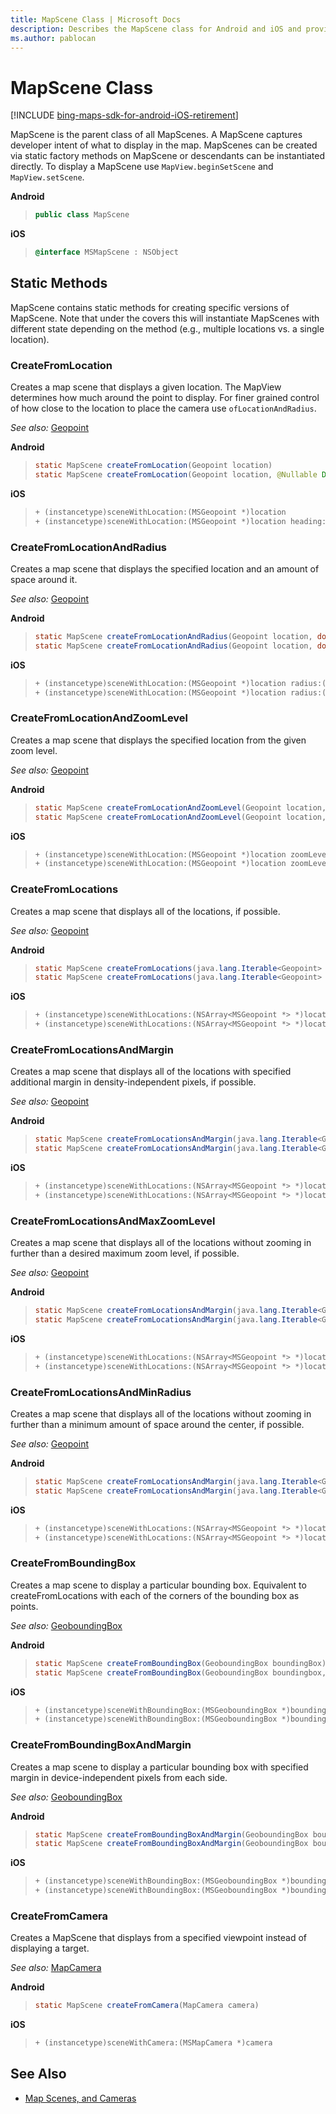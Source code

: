 ```yaml
---
title: MapScene Class | Microsoft Docs
description: Describes the MapScene class for Android and iOS and provide the class's static methods and additional references.
ms.author: pablocan
---
```


# MapScene Class

[!INCLUDE [bing-maps-sdk-for-android-iOS-retirement](../../includes/bing-maps-sdk-for-android-iOS-retirement.md)]

MapScene is the parent class of all MapScenes. A MapScene captures developer intent of what to display in the map.
MapScenes can be created via static factory methods on MapScene or descendants can be instantiated directly. To display a MapScene use `MapView.beginSetScene` and `MapView.setScene`.

**Android**

>```java
> public class MapScene
>```

**iOS**

>```objectivec
> @interface MSMapScene : NSObject
>```

## Static Methods

MapScene contains static methods for creating specific versions of MapScene.  Note that under the covers this will instantiate MapScenes with different state depending on the method (e.g., multiple locations vs. a single location).

### CreateFromLocation

Creates a map scene that displays a given location. The MapView determines how much around the point to display. For finer grained control of how close to the location to place the camera use `ofLocationAndRadius`.

_See also:_ [Geopoint](Geopoint-class.md)

**Android**

>```java
> static MapScene createFromLocation(Geopoint location)
> static MapScene createFromLocation(Geopoint location, @Nullable Double headingInDegrees, @Nullable Double pitchInDegrees)>
>```

**iOS**

>```objectivec
> + (instancetype)sceneWithLocation:(MSGeopoint *)location
> + (instancetype)sceneWithLocation:(MSGeopoint *)location heading:(CLLocationDirection)heading pitch:(double)pitch
>```

### CreateFromLocationAndRadius

Creates a map scene that displays the specified location and an amount of space around it.

_See also:_ [Geopoint](Geopoint-class.md)

**Android**

>```java
> static MapScene createFromLocationAndRadius(Geopoint location, double radiusInMeters) 
> static MapScene createFromLocationAndRadius(Geopoint location, double radiusInMeters, @Nullable Double headingInDegrees, @Nullable Double pitchInDegrees)
>```

**iOS**

>```objectivec
> + (instancetype)sceneWithLocation:(MSGeopoint *)location radius:(CLLocationDistance)radius
> + (instancetype)sceneWithLocation:(MSGeopoint *)location radius:(CLLocationDistance)radius heading:(CLLocationDirection)heading pitch:(double)pitch
>```

### CreateFromLocationAndZoomLevel

Creates a map scene that displays the specified location from the given zoom level.

_See also:_ [Geopoint](Geopoint-class.md)

**Android**

>```java
> static MapScene createFromLocationAndZoomLevel(Geopoint location, double zoomLevel) 
> static MapScene createFromLocationAndZoomLevel(Geopoint location, double zoomLevel, @Nullable Double headingInDegrees, @Nullable Double pitchInDegrees)
>```

**iOS**

>```objectivec
> + (instancetype)sceneWithLocation:(MSGeopoint *)location zoomLevel:(double)zoomLevel
> + (instancetype)sceneWithLocation:(MSGeopoint *)location zoomLevel:(double)zoomLevel heading:(CLLocationDirection)heading pitch:(double)pitch
>```

### CreateFromLocations

Creates a map scene that displays all of the locations, if possible.

_See also:_ [Geopoint](Geopoint-class.md)

**Android**

>```java
> static MapScene createFromLocations(java.lang.Iterable<Geopoint> locations)
> static MapScene createFromLocations(java.lang.Iterable<Geopoint> locations, @Nullable Double headingInDegrees, @Nullable Double pitchInDegrees)
>```

**iOS**

>```objectivec
> + (instancetype)sceneWithLocations:(NSArray<MSGeopoint *> *)locations
> + (instancetype)sceneWithLocations:(NSArray<MSGeopoint *> *)locations heading:(CLLocationDirection)heading pitch:(double)pitch
>```

### CreateFromLocationsAndMargin

Creates a map scene that displays all of the locations with specified additional margin in density-independent pixels, if possible.

_See also:_ [Geopoint](Geopoint-class.md)

**Android**

>```java
> static MapScene createFromLocationsAndMargin(java.lang.Iterable<Geopoint> locations, double marginInDeviceIndependentPixels)
> static MapScene createFromLocationsAndMargin(java.lang.Iterable<Geopoint> locations, double marginInDeviceIndependentPixels, @Nullable Double headingInDegrees, @Nullable Double pitchInDegrees)
>```

**iOS**

>```objectivec
> + (instancetype)sceneWithLocations:(NSArray<MSGeopoint *> *)locations margin:(double)margin
> + (instancetype)sceneWithLocations:(NSArray<MSGeopoint *> *)locations margin:(double)margin heading:(CLLocationDirection)heading pitch:(double)pitch
>```

### CreateFromLocationsAndMaxZoomLevel

Creates a map scene that displays all of the locations without zooming in further than a desired maximum zoom level, if possible.

_See also:_ [Geopoint](Geopoint-class.md)

**Android**

>```java
> static MapScene createFromLocationsAndMargin(java.lang.Iterable<Geopoint> locations, double maxZoomLevel)
> static MapScene createFromLocationsAndMargin(java.lang.Iterable<Geopoint> locations, double maxZoomLevel, @Nullable Double headingInDegrees, @Nullable Double pitchInDegrees)
>```

**iOS**

>```objectivec
> + (instancetype)sceneWithLocations:(NSArray<MSGeopoint *> *)locations maxZoomLevel:(double)maxZoomLevel
> + (instancetype)sceneWithLocations:(NSArray<MSGeopoint *> *)locations maxZoomLevel:(double)maxZoomLevel heading:(CLLocationDirection)heading pitch:(double)pitch
>```

### CreateFromLocationsAndMinRadius

Creates a map scene that displays all of the locations without zooming in further than a minimum amount of space around the center, if possible.

_See also:_ [Geopoint](Geopoint-class.md)

**Android**

>```java
> static MapScene createFromLocationsAndMargin(java.lang.Iterable<Geopoint> locations, double minRadiusInMeters)
> static MapScene createFromLocationsAndMargin(java.lang.Iterable<Geopoint> locations, double minRadiusInMeters, @Nullable Double headingInDegrees, @Nullable Double pitchInDegrees)
>```

**iOS**

>```objectivec
> + (instancetype)sceneWithLocations:(NSArray<MSGeopoint *> *)locations minRadius:(double)minRadius
> + (instancetype)sceneWithLocations:(NSArray<MSGeopoint *> *)locations minRadius:(double)minRadius heading:(CLLocationDirection)heading pitch:(double)pitch
>```

### CreateFromBoundingBox

Creates a map scene to display a particular bounding box. Equivalent to createFromLocations with each of the corners of the bounding box as points.

_See also:_ [GeoboundingBox](GeoboundingBox-class.md)

**Android**

>```java
> static MapScene createFromBoundingBox(GeoboundingBox boundingBox)
> static MapScene createFromBoundingBox(GeoboundingBox boundingbox, @Nullable Double headingInDegrees, @Nullable Double pitchInDegrees)
>```

**iOS**

>```objectivec
> + (instancetype)sceneWithBoundingBox:(MSGeoboundingBox *)boundingBox
> + (instancetype)sceneWithBoundingBox:(MSGeoboundingBox *)boundingBox heading:(CLLocationDirection)heading pitch:(double)pitch;
>```

### CreateFromBoundingBoxAndMargin

Creates a map scene to display a particular bounding box with specified margin in device-independent pixels from each side.

_See also:_ [GeoboundingBox](GeoboundingBox-class.md)

**Android**

>```java
> static MapScene createFromBoundingBoxAndMargin(GeoboundingBox boundingBox, double leftMarginInDeviceIndependentPixels, double topMarginInDeviceIndependentPixels, double rightMarginInDeviceIndependentPixels, double bottomMarginInDeviceIndependentPixels)
> static MapScene createFromBoundingBoxAndMargin(GeoboundingBox boundingbox, double leftMarginInDeviceIndependentPixels, double topMarginInDeviceIndependentPixels, double rightMarginInDeviceIndependentPixels, double bottomMarginInDeviceIndependentPixels, @Nullable Double headingInDegrees, @Nullable Double pitchInDegrees)
>```

**iOS**

>```objectivec
> + (instancetype)sceneWithBoundingBox:(MSGeoboundingBox *)boundingBox leftMargin:(double)leftMargin topMargin:(double)topMargin rightMargin:(double)rightMargin bottomMargin:(double)bottomMargin
> + (instancetype)sceneWithBoundingBox:(MSGeoboundingBox *)boundingBox leftMargin:(double)leftMargin topMargin:(double)topMargin rightMargin:(double)rightMargin bottomMargin:(double)bottomMargin heading:(CLLocationDirection)heading pitch:(double)pitch
>```

### CreateFromCamera

Creates a MapScene that displays from a specified viewpoint instead of displaying a target.

_See also:_ [MapCamera](MapCamera-class.md)

**Android**

>```java
> static MapScene createFromCamera(MapCamera camera)
>```

**iOS**

>```objectivec
> + (instancetype)sceneWithCamera:(MSMapCamera *)camera
>```

## See Also

* [Map Scenes, and Cameras](../map-control-concepts/map-scenes-and-cameras.md)
